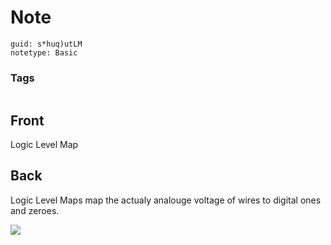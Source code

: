 # Note
```
guid: s*huq)utLM
notetype: Basic
```

### Tags
```
```

## Front
Logic Level Map

## Back
Logic Level Maps map the actualy analouge voltage of wires to digital ones and zeroes.

<img src="paste-42c04a85644468ea0e880d02ac7458cb18b9dbe8.jpg">
